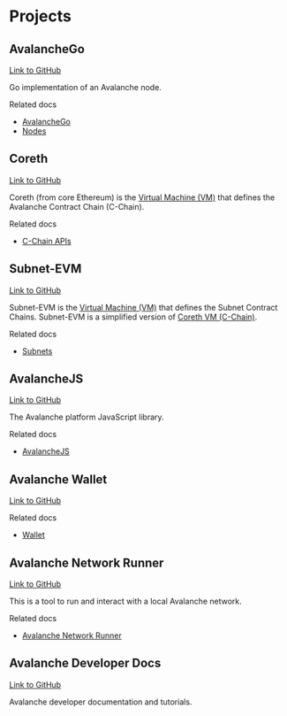 # Projects

## AvalancheGo

[Link to GitHub](https://github.com/ava-labs/avalanchego)

Go implementation of an Avalanche node.

Related docs

- [AvalancheGo](../apis/avalanchego/README.md)
- [Nodes](../nodes/README.md)

## Coreth

[Link to GitHub](https://github.com/ava-labs/coreth)

Coreth (from core Ethereum) is the [Virtual Machine (VM)](/learn/avalanche/subnets-overview#virtual-machines)
that defines the Avalanche Contract Chain (C-Chain).

Related docs

- [C-Chain APIs](../apis/avalanchego/apis/c-chain.md)

## Subnet-EVM

[Link to GitHub](https://github.com/ava-labs/subnet-evm)

Subnet-EVM is the [Virtual Machine (VM)](/learn/avalanche/subnets-overview#virtual-machines) that
defines the Subnet Contract Chains. Subnet-EVM is a simplified version of [Coreth VM (C-Chain)](https://github.com/ava-labs/coreth).

Related docs

- [Subnets](/learn/avalanche/subnets-overview)

## AvalancheJS

[Link to GitHub](https://github.com/ava-labs/avalanchejs)

The Avalanche platform JavaScript library.

Related docs

- [AvalancheJS](../apis/avalanchejs/README.md)

## Avalanche Wallet

[Link to GitHub](https://github.com/ava-labs/avalanche-wallet)

Related docs

- [Wallet](https://support.avax.network/en/collections/3391518-core)

## Avalanche Network Runner

[Link to GitHub](https://github.com/ava-labs/avalanche-network-runner)

This is a tool to run and interact with a local Avalanche network.

Related docs

- [Avalanche Network Runner](../subnets/network-runner.md)

## Avalanche Developer Docs

[Link to GitHub](https://github.com/ava-labs/avalanche-docs)

Avalanche developer documentation and tutorials.
